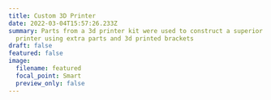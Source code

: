 ```yaml
---
title: Custom 3D Printer
date: 2022-03-04T15:57:26.233Z
summary: Parts from a 3d printer kit were used to construct a superior 3d
  printer using extra parts and 3d printed brackets
draft: false
featured: false
image:
  filename: featured
  focal_point: Smart
  preview_only: false
---
```

